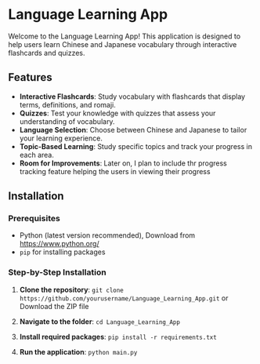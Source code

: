 # Language Learning App

Welcome to the Language Learning App! This application is designed to help users learn Chinese and Japanese vocabulary through interactive flashcards and quizzes.

## Features

- **Interactive Flashcards**: Study vocabulary with flashcards that display terms, definitions, and romaji.
- **Quizzes**: Test your knowledge with quizzes that assess your understanding of vocabulary.
- **Language Selection**: Choose between Chinese and Japanese to tailor your learning experience.
- **Topic-Based Learning**: Study specific topics and track your progress in each area.
- **Room for Improvements**: Later on, I plan to include thr progress tracking feature helping the users in viewing their progress

## Installation

### Prerequisites

- Python (latest version recommended), Download from https://www.python.org/
- `pip` for installing packages

### Step-by-Step Installation

1. **Clone the repository**:
   `git clone https://github.com/yourusername/Language_Learning_App.git`
   or Download the ZIP file

2. **Navigate to the folder**:
   `cd Language_Learning_App`  

4. **Install required packages**:
   `pip install -r requirements.txt`

5. **Run the application**:
   `python main.py`
